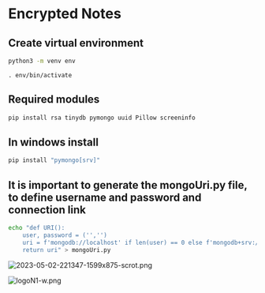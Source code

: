 # Encrypted Notes

## Create virtual environment

```sh
python3 -m venv env
```

```
. env/bin/activate
```

## Required modules

```sh
pip install rsa tinydb pymongo uuid Pillow screeninfo
```

## In windows install

```sh
pip install "pymongo[srv]"
```

## It is important to generate the mongoUri.py file, to define username and password and connection link

```sh
echo "def URI():
    user, password = ('','')
    uri = f'mongodb://localhost' if len(user) == 0 else f'mongodb+srv://{user}:{password}@cluster0.0000.mongodb.net/?retryWrites=true&w=majority'
    return uri" > mongoUri.py
```

![2023-05-02-221347-1599x875-scrot.png](https://i.postimg.cc/qv3c5C1V/2023-05-02-221347-1599x875-scrot.png)

![logoN1-w.png](https://i.postimg.cc/bvwkKP8Y/logoN1-w.png)
